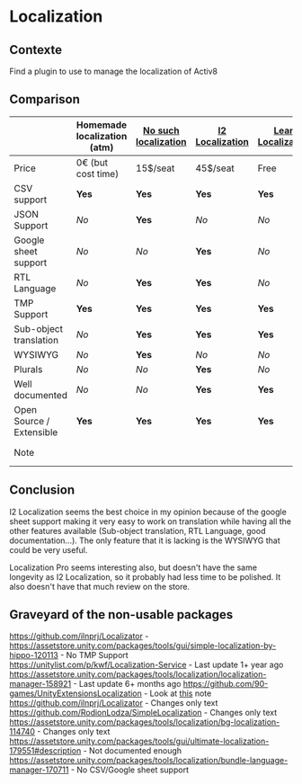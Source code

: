 ﻿# Localization

## Contexte

Find a plugin to use to manage the localization of Activ8

## Comparison


| | Homemade localization (atm)| [No such localization](https://assetstore.unity.com/packages/tools/localization/no-such-localization-pro-162777) | [I2 Localization](https://assetstore.unity.com/packages/tools/localization/i2-localization-14884) | [Lean Localization](https://assetstore.unity.com/packages/tools/localization/lean-localization-28504) | [Localization Pro](https://assetstore.unity.com/packages/tools/utilities/localization-pro-179290#description) |
| ---   | ---                   | ---       | --- | --- | --- |
| Price | 0€ (but cost time)    |  15$/seat | 45$/seat | Free | 15$/seat
| CSV support | **Yes** | **Yes** | **Yes** |  **Yes** | **Yes** |
| JSON Support | *No* | **Yes** | *No* | *No* | *No* |
| Google sheet support | *No* | *No* | **Yes** | *No* | *No* |
| RTL Language | *No* | **Yes** | **Yes** | *No* | *No* |
| TMP Support |  **Yes** | **Yes** | **Yes** |  **Yes** | **Yes** |
| Sub-object translation | *No* | **Yes** | **Yes** | **Yes** | **Yes** |
| WYSIWYG |  *No* | **Yes** | *No* | *No* | **Yes** |
| Plurals | *No* | *No* | **Yes** | *No* | *No* |
| Well documented | *No* | *No* | **Yes** | **Yes** | *TDB*
| Open Source / Extensible | **Yes** | **Yes** | **Yes** | **Yes** |  **Yes** |
| Note | | | | | Batch tools to test |  


## Conclusion

I2 Localization seems the best choice in my opinion because of the google sheet support making it very easy to work on translation while having all the other features available (Sub-object translation, RTL Language, good documentation...). The only feature that it is lacking is the WYSIWYG that could be very useful.  

Localization Pro seems interesting also, but doesn't have the same longevity as I2 Localization, so it probably had less time to be polished. It also doesn't have that much review on the store.


## Graveyard of the non-usable packages
https://github.com/ilnprj/Localizator - 
https://assetstore.unity.com/packages/tools/gui/simple-localization-by-hippo-120113 - No TMP Support  
https://unitylist.com/p/kwf/Localization-Service - Last update 1+ year ago
https://assetstore.unity.com/packages/tools/localization/localization-manager-158921 - Last update 6+ months ago
https://github.com/90-games/UnityExtensionsLocalization - Look at [this](https://github.com/90-games/UnityExtensionsLocalization#note) note  
https://github.com/ilnprj/Localizator - Changes only text
https://github.com/RodionLodza/SimpleLocalization - Changes only text
https://assetstore.unity.com/packages/tools/localization/bg-localization-114740 - Changes only text
https://assetstore.unity.com/packages/tools/gui/ultimate-localization-179551#description - Not documented enough
https://assetstore.unity.com/packages/tools/localization/bundle-language-manager-170711 - No CSV/Google sheet support